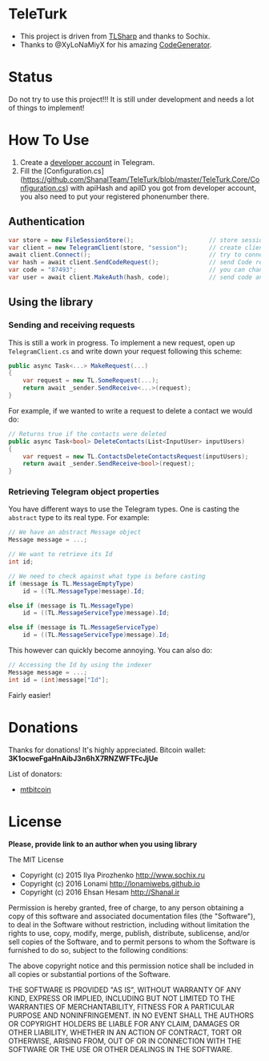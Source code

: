 # TeleTurk
* This project is driven from [TLSharp](https://github.com/sochix/TLSharp) and thanks to Sochix.
* Thanks to @XyLoNaMiyX for his amazing [CodeGenerator](https://github.com/LonamiWebs/TLSharp.CodeGenerator).

# Status
Do not try to use this project!!! It is still under development and needs a lot of things to implement!

# How To Use
1. Create a [developer account](https://my.telegram.org/) in Telegram.
2. Fill the [Configuration.cs] (https://github.com/ShanalTeam/TeleTurk/blob/master/TeleTurk.Core/Configuration.cs) with apiHash and apiID you got from developer account, you also need to put your registered phonenumber there. 

## Authentication

```csharp
var store = new FileSessionStore();                     // store session file
var client = new TelegramClient(store, "session");      // create client
await client.Connect();                                 // try to connect
var hash = await client.SendCodeRequest();              // send Code request for registerd phone number
var code = "87493";                                     // you can change code in debugger
var user = await client.MakeAuth(hash, code);           // send code and hash to get confirm from telegram
```

## Using the library
### Sending and receiving requests
This is still a work in progress. To implement a new request, open up `TelegramClient.cs` and write down your request following this scheme:
```csharp
public async Task<...> MakeRequest(...)
{
    var request = new TL.SomeRequest(...);
    return await _sender.SendReceive<...>(request);
}
```

For example, if we wanted to write a request to delete a contact we would do:
```csharp
// Returns true if the contacts were deleted
public async Task<bool> DeleteContacts(List<InputUser> inputUsers)
{
    var request = new TL.ContactsDeleteContactsRequest(inputUsers);
    return await _sender.SendReceive<bool>(request);
}
```

### Retrieving Telegram object properties
You have different ways to use the Telegram types. One is casting the `abstract` type to its real type. For example:
```csharp
// We have an abstract Message object
Message message = ...;

// We want to retrieve its Id
int id;

// We need to check against what type is before casting
if (message is TL.MessageEmptyType)
    id = ((TL.MessageType)message).Id;

else if (message is TL.MessageType)
    id = ((TL.MessageServiceType)message).Id;

else if (message is TL.MessageServiceType)
    id = ((TL.MessageServiceType)message).Id;
```

This however can quickly become annoying. You can also do:
```csharp
// Accessing the Id by using the indexer
Message message = ...;
int id = (int)message["Id"];
```

Fairly easier!

# Donations
Thanks for donations! It's highly appreciated. 
Bitcoin wallet: **3K1ocweFgaHnAibJ3n6hX7RNZWFTFcJjUe**

List of donators:
* [mtbitcoin](https://github.com/mtbitcoin)

# License

**Please, provide link to an author when you using library**

The MIT License

* Copyright (c) 2015 Ilya Pirozhenko http://www.sochix.ru
* Copyright (c) 2016 Lonami http://lonamiwebs.github.io
* Copyright (c) 2016 Ehsan Hesam http://Shanal.ir

Permission is hereby granted, free of charge, to any person obtaining a copy of this software and associated documentation files (the "Software"), to deal in the Software without restriction, including without limitation the rights to use, copy, modify, merge, publish, distribute, sublicense, and/or sell copies of the Software, and to permit persons to whom the Software is furnished to do so, subject to the following conditions:

The above copyright notice and this permission notice shall be included in all copies or substantial portions of the Software.

THE SOFTWARE IS PROVIDED "AS IS", WITHOUT WARRANTY OF ANY KIND, EXPRESS OR IMPLIED, INCLUDING BUT NOT LIMITED TO THE WARRANTIES OF MERCHANTABILITY, FITNESS FOR A PARTICULAR PURPOSE AND NONINFRINGEMENT. IN NO EVENT SHALL THE AUTHORS OR COPYRIGHT HOLDERS BE LIABLE FOR ANY CLAIM, DAMAGES OR OTHER LIABILITY, WHETHER IN AN ACTION OF CONTRACT, TORT OR OTHERWISE, ARISING FROM, OUT OF OR IN CONNECTION WITH THE SOFTWARE OR THE USE OR OTHER DEALINGS IN THE SOFTWARE.

